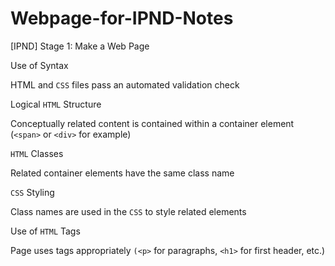# Webpage-for-IPND-Notes
[IPND] Stage 1: Make a Web Page

Use of Syntax

HTML and `CSS` files pass an automated validation check

Logical `HTML` Structure

Conceptually related content is contained within a container element (`<span>` or `<div>` for example)

`HTML` Classes

Related container elements have the same class name

`CSS` Styling

Class names are used in the `CSS` to style related elements

Use of `HTML` Tags

Page uses tags appropriately `(<p>` for paragraphs, `<h1>` for first header, etc.)

